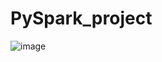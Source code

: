 # PySpark_project
![image](https://github.com/Fourzeroo/PySpark_project/assets/92236009/028ea826-a425-496b-b208-a0e2e16198c1)
